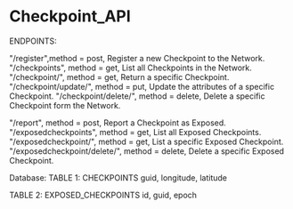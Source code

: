 # Checkpoint_API


ENDPOINTS:



"/register",method = post, Register a new Checkpoint to the Network.
"/checkpoints", method = get, List all Checkpoints in the Network.
"/checkpoint/<guid>", method = get, Return a specific Checkpoint.
"/checkpoint/update/<guid>", method = put, Update the attributes of a specific Checkpoint.
"/checkpoint/delete/<guid>", method = delete, Delete a specific Checkpoint form the Network.
 
 "/report", method = post, Report a Checkpoint as Exposed.
 "/exposedcheckpoints", method = get, List all Exposed Checkpoints.
 "/exposedcheckpoint/<guid>", method = get, List a specific Exposed Checkpoint.
"/exposedcheckpoint/delete/<id>", method = delete, Delete a specific Exposed Checkpoint.
 
 
 
Database:
TABLE 1: CHECKPOINTS
guid, longitude, latitude

TABLE 2: EXPOSED_CHECKPOINTS
id, guid, epoch
 
